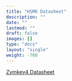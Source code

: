 ```yaml
---
title: "HSM6 Datasheet"
description: ""
date: ""
lastmod: ""
draft: false
images: []
type: "docs"
layout: "single"
weight: -760
---
```


<p><a href="https://www.zymbit.com/wp-content/uploads/2021/05/Zymbit-DataSheet_HSM6_24000911_20210513_D1.pdf" target="_blank" rel="noopener noreferrer">Zymkey4 Datasheet</a></p>
